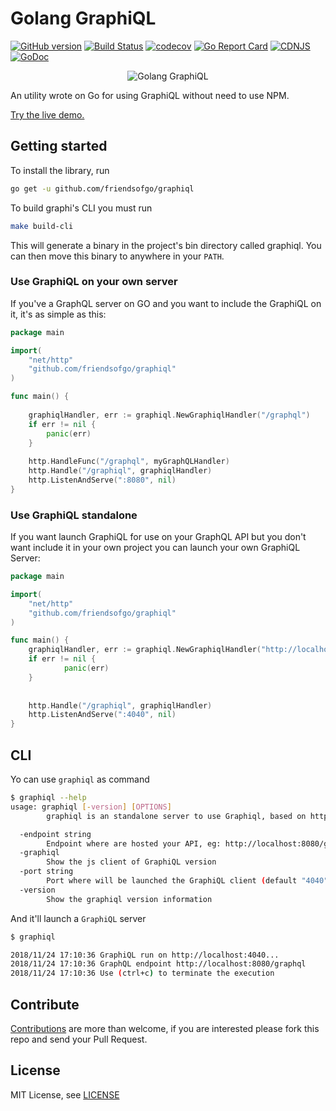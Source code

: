 # Golang GraphiQL
[![GitHub version](https://badge.fury.io/gh/friendsofgo%2Fgraphiql.svg)](https://badge.fury.io/gh/friendsofgo%2Fgraphiql)
[![Build Status](https://travis-ci.org/friendsofgo/graphiql.svg?branch=master)](https://travis-ci.org/friendsofgo/graphiql)
[![codecov](https://codecov.io/gh/aperezg/graphiql/branch/master/graph/badge.svg)](https://codecov.io/gh/aperezg/graphiql)
[![Go Report Card](https://goreportcard.com/badge/github.com/friendsofgo/graphiql)](https://goreportcard.com/report/github.com/friendsofgo/graphiql)
[![CDNJS](https://img.shields.io/cdnjs/v/graphiql.svg)](https://cdnjs.com/libraries/graphiql)
[![GoDoc](https://godoc.org/graphql.co/graphql?status.svg)](https://godoc.org/github.com/friendsofgo/graphiql)

<p align="center">
  <img src="http://bit.ly/2DIA7jD" alt="Golang GraphiQL"/>
</p>

An utility wrote on Go for using GraphiQL without need to use NPM.

[Try the live demo.](http://graphql.org/swapi-graphql)

## Getting started
To install the library, run

```bash
go get -u github.com/friendsofgo/graphiql
``` 

To build graphi's CLI you must run
```bash
make build-cli
```
This will generate a binary in the project's bin directory called graphiql. You can then move this binary to anywhere in your `PATH`.

### Use GraphiQL on your own server
If you've a GraphQL server on GO and you want to include the GraphiQL
on it, it's as simple as this:

```go
package main

import(
	"net/http"
	"github.com/friendsofgo/graphiql"
)

func main() {
	
	graphiqlHandler, err := graphiql.NewGraphiqlHandler("/graphql")
	if err != nil {
		panic(err)
	}
	
	http.HandleFunc("/graphql", myGraphQLHandler)
	http.Handle("/graphiql", graphiqlHandler)
	http.ListenAndServe(":8080", nil)
}
```

### Use GraphiQL standalone
If you want launch GraphiQL for use on your GraphQL API but you don't want
include it in your own project you can launch your own GraphiQL Server:

```go
package main

import(
	"net/http"
	"github.com/friendsofgo/graphiql"
)

func main() {
	graphiqlHandler, err := graphiql.NewGraphiqlHandler("http://localhost:8080/graphql")
	if err != nil {
    		panic(err)
	}
    	
	
	http.Handle("/graphiql", graphiqlHandler)
	http.ListenAndServe(":4040", nil)
}
```

## CLI
Yo can use `graphiql` as command
```bash
$ graphiql --help
usage: graphiql [-version] [OPTIONS]
        graphiql is an standalone server to use Graphiql, based on https://github.com/graphql/graphiql

  -endpoint string
        Endpoint where are hosted your API, eg: http://localhost:8080/graphql (default "http://localhost:8080/graphql")
  -graphiql
        Show the js client of GraphiQL version
  -port string
        Port where will be launched the GraphiQL client (default "4040")
  -version
        Show the graphiql version information
```

And it'll launch a `GraphiQL` server
```bash
$ graphiql

2018/11/24 17:10:36 GraphiQL run on http://localhost:4040...
2018/11/24 17:10:36 GraphQL endpoint http://localhost:8080/graphql
2018/11/24 17:10:36 Use (ctrl+c) to terminate the execution
```

## Contribute
[Contributions](https://github.com/friendsofgo/graphiql/issues?q=is%3Aissue+is%3Aopen) are more than welcome, if you are interested please fork this repo and send your Pull Request.

## License
MIT License, see [LICENSE](https://github.com/friendsofgo/graphiql/blob/master/LICENSE)